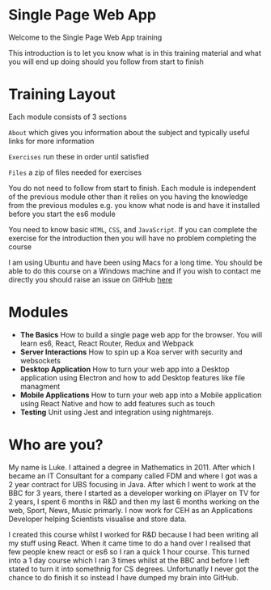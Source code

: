 # Single Page Web App

Welcome to the Single Page Web App training

This introduction is to let you know what is in this training material and what you will end up doing should you follow from start to finish

# Training Layout

Each module consists of 3 sections

`About` which gives you information about the subject and typically useful links for more information

`Exercises` run these in order until satisfied

`Files` a zip of files needed for exercises

You do not need to follow from start to finish. Each module is independent of the previous module other than it relies on you having the knowledge from the previous modules e.g. you know what node is and have it installed before you start the es6 module

You need to know basic `HTML`, `CSS`, and `JavaScript`. If you can complete the exercise for the introduction then you will have no problem completing the course

I am using Ubuntu and have been using Macs for a long time. You should be able to do this course on a Windows machine and if you wish to contact me directly you should raise an issue on GitHub [here](https://github.com/lukejpreston/single-page-web-app)

# Modules

* **The Basics** How to build a single page web app for the browser. You will learn es6, React, React Router, Redux and Webpack
* **Server Interactions** How to spin up a Koa server with security and websockets
* **Desktop Application** How to turn your web app into a Desktop application using Electron and how to add Desktop features like file managment
* **Mobile Applications** How to turn your web app into a Mobile application using React Native and how to add features such as touch
* **Testing** Unit using Jest and integration using nightmarejs.

# Who are you?

My name is Luke. I attained a degree in Mathematics in 2011. After which I became an IT Consultant for a company called FDM and where I got was a 2 year contract for UBS focusing in Java. After which I went to work at the BBC for 3 years, there I started as a developer working on iPlayer on TV for 2 years, I spent 6 months in R&D and then my last 6 months working on the web, Sport, News, Music primarly. I now work for CEH as an Applications Developer helping Scientists visualise and store data.

I created this course whilst I worked for R&D because I had been writing all my stuff using React. When it came time to do a hand over I realised that few people knew react or es6 so I ran a quick 1 hour course. This turned into a 1 day course which I ran 3 times whilst at the BBC and before I left stated to turn it into somethnig for CS degrees. Unfortunatly I never got the chance to do finish it so instead I have dumped my brain into GitHub.
